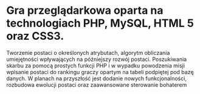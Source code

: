 # Gra przeglądarkowa oparta na technologiach PHP, MySQL, HTML 5 oraz CSS3.

Tworzenie postaci o określonych atrybutach, algorytm obliczania umiejętności wpływających na późniejszy rozwój postaci. Poszukiwania skarbu za pomocą prostych funkcji PHP i w wypadku powodzenia misji wpisanie postaci do rankingu graczy opartym na tabeli podpiętej pod bazę danych. W planach na przyszłość jest dodanie nowych funkcjonalności, rozbudowa ewolucji postaci oraz zaawansowane sterowanie bohaterem
